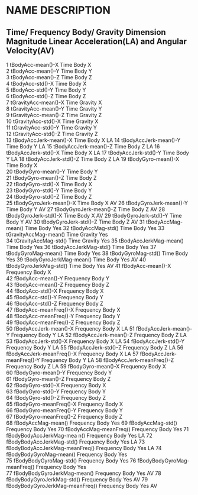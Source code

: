 #	NAME	                   DESCRIPTION				
##				   Time/ Frequency   Body/ Gravity  Dimension	     Magnitude	Linear Acceleration(LA) and Angular Velocity(AV)
1	tBodyAcc-mean()-X		Time		Body		X		
2	tBodyAcc-mean()-Y		Time		Body		Y		
3	tBodyAcc-mean()-Z		Time		Body		Z		
4	tBodyAcc-std()-X		Time		Body		X		
5	tBodyAcc-std()-Y		Time		Body		Y		
6	tBodyAcc-std()-Z		Time		Body		Z		
7	tGravityAcc-mean()-X		Time		Gravity		X		
8	tGravityAcc-mean()-Y		Time		Gravity		Y		
9	tGravityAcc-mean()-Z		Time		Gravity		Z		
10	tGravityAcc-std()-X		Time		Gravity		X		
11	tGravityAcc-std()-Y		Time		Gravity		Y		
12	tGravityAcc-std()-Z		Time		Gravity		Z		
13	tBodyAccJerk-mean()-X		Time		Body		X		LA
14	tBodyAccJerk-mean()-Y		Time		Body		Y		LA
15	tBodyAccJerk-mean()-Z		Time		Body		Z		LA
16	tBodyAccJerk-std()-X		Time		Body		X		LA
17	tBodyAccJerk-std()-Y		Time		Body		Y		LA
18	tBodyAccJerk-std()-Z		Time		Body		Z		LA
19	tBodyGyro-mean()-X		Time		Body		X		
20	tBodyGyro-mean()-Y		Time		Body		Y		
21	tBodyGyro-mean()-Z		Time		Body		Z		
22	tBodyGyro-std()-X		Time		Body		X		
23	tBodyGyro-std()-Y		Time		Body		Y		
24	tBodyGyro-std()-Z		Time		Body		Z		
25	tBodyGyroJerk-mean()-X		Time		Body		X				AV
26	tBodyGyroJerk-mean()-Y		Time		Body		Y				AV
27	tBodyGyroJerk-mean()-Z		Time		Body		Z				AV
28	tBodyGyroJerk-std()-X		Time		Body		X				AV
29	tBodyGyroJerk-std()-Y		Time		Body		Y				AV
30	tBodyGyroJerk-std()-Z		Time		Body		Z				AV
31	tBodyAccMag-mean()		Time		Body				Yes	
32	tBodyAccMag-std()		Time		Body		 		Yes	
33	tGravityAccMag-mean()		Time		Gravity				Yes		
34	tGravityAccMag-std()		Time		Gravity				Yes	
35	tBodyAccJerkMag-mean()		Time		Body				Yes	
36	tBodyAccJerkMag-std()		Time		Body				Yes	
37	tBodyGyroMag-mean()		Time		Body				Yes	
38	tBodyGyroMag-std()		Time		Body				Yes	
39	tBodyGyroJerkMag-mean()		Time		Body				Yes		AV
40	tBodyGyroJerkMag-std()		Time		Body				Yes		AV
41	fBodyAcc-mean()-X		Frequency	Body		X		
42	fBodyAcc-mean()-Y		Frequency	Body		Y		
43	fBodyAcc-mean()-Z		Frequency	Body		Z		
44	fBodyAcc-std()-X		Frequency	Body		X		
45	fBodyAcc-std()-Y		Frequency	Body		Y		
46	fBodyAcc-std()-Z		Frequency	Body		Z		
47	fBodyAcc-meanFreq()-X		Frequency	Body		X		
48	fBodyAcc-meanFreq()-Y		Frequency	Body		Y		
49	fBodyAcc-meanFreq()-Z		Frequency	Body		Z		
50	fBodyAccJerk-mean()-X		Frequency	Body		X				LA
51	fBodyAccJerk-mean()-Y		Frequency	Body		Y				LA
52	fBodyAccJerk-mean()-Z		Frequency	Body		Z				LA
53	fBodyAccJerk-std()-X		Frequency	Body		X				LA
54	fBodyAccJerk-std()-Y		Frequency	Body		Y				LA
55	fBodyAccJerk-std()-Z		Frequency	Body		Z				LA
56	fBodyAccJerk-meanFreq()-X	Frequency	Body		X				LA
57	fBodyAccJerk-meanFreq()-Y	Frequency	Body		Y				LA
58	fBodyAccJerk-meanFreq()-Z	Frequency	Body		Z				LA
59	fBodyGyro-mean()-X		Frequency	Body		X		 
60	fBodyGyro-mean()-Y		Frequency	Body		Y		
61	fBodyGyro-mean()-Z		Frequency	Body		Z		
62	fBodyGyro-std()-X		Frequency	Body		X		
63	fBodyGyro-std()-Y		Frequency	Body		Y		
64	fBodyGyro-std()-Z		Frequency	Body		Z		
65	fBodyGyro-meanFreq()-X		Frequency	Body		X		
66	fBodyGyro-meanFreq()-Y		Frequency	Body		Y		
67	fBodyGyro-meanFreq()-Z		Frequency	Body		Z		
68	fBodyAccMag-mean()		Frequency	Body				Yes	
69	fBodyAccMag-std()		Frequency	Body				Yes	
70	fBodyAccMag-meanFreq()		Frequency	Body				Yes	
71	fBodyBodyAccJerkMag-mea	n()	Frequency	Body				Yes		LA
72	fBodyBodyAccJerkMag-std()	Frequency	Body				Yes		LA
73	fBodyBodyAccJerkMag-meanFreq()	Frequency	Body				Yes		LA
74	fBodyBodyGyroMag-mean()		Frequency	Body				Yes		
75	fBodyBodyGyroMag-std()		Frequency	Body				Yes	
76	fBodyBodyGyroMag-meanFreq()	Frequency	Body				Yes		
77	fBodyBodyGyroJerkMag-mean()	Frequency	Body				Yes		AV
78	fBodyBodyGyroJerkMag-std()	Frequency	Body				Yes		AV
79	fBodyBodyGyroJerkMag-meanFreq()	Frequency	Body				Yes		AV	
